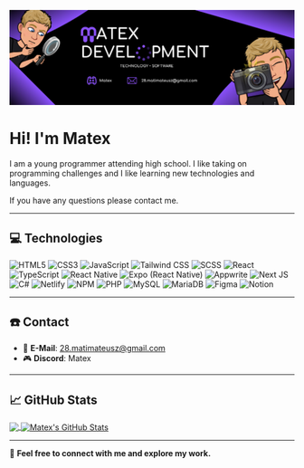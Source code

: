  ![Banner](./Baner-first.png)


# Hi! I'm Matex

I am a young programmer attending high school. I like taking on programming challenges and I like learning new technologies and languages. 

If you have any questions please contact me.

---

## 💻 Technologies  

 ![HTML5](https://img.shields.io/badge/html5-%23E34F26.svg?style=for-the-badge&logo=html5&logoColor=white)  ![CSS3](https://img.shields.io/badge/css3-%231572B6.svg?style=for-the-badge&logo=css3&logoColor=white) ![JavaScript](https://img.shields.io/badge/javascript-%23323330.svg?style=for-the-badge&logo=javascript&logoColor=%23F7DF1E) ![Tailwind CSS](https://img.shields.io/badge/Tailwind_CSS-06B6D4?style=for-the-badge&logo=tailwindcss&logoColor=white) ![SCSS](https://img.shields.io/badge/SCSS-CC6699?style=for-the-badge&logo=sass&logoColor=white) ![React](https://img.shields.io/badge/react-%2320232a.svg?style=for-the-badge&logo=react&logoColor=%2361DAFB)   ![TypeScript](https://img.shields.io/badge/typescript-%23007ACC.svg?style=for-the-badge&logo=typescript&logoColor=white) ![React Native](https://img.shields.io/badge/React_Native-20232A?style=for-the-badge&logo=react&logoColor=61DAFB) ![Expo (React Native)](https://img.shields.io/badge/Expo_(React_Native)-000020?style=for-the-badge&logo=react&logoColor=61DAFB) ![Appwrite](https://img.shields.io/badge/Appwrite-E8428D?style=for-the-badge&logo=server&logoColor=white) ![Next JS](https://img.shields.io/badge/Next.js-000000?style=for-the-badge&logo=nextdotjs&logoColor=white) ![C#](https://img.shields.io/badge/c%23-%23239120.svg?style=for-the-badge&logo=c-sharp&logoColor=white)
 ![Netlify](https://img.shields.io/badge/netlify-%23000000.svg?style=for-the-badge&logo=netlify&logoColor=#00C7B7)   ![NPM](https://img.shields.io/badge/NPM-%23000000.svg?style=for-the-badge&logo=npm&logoColor=white) ![PHP](https://img.shields.io/badge/php-%23777BB4.svg?style=for-the-badge&logo=php&logoColor=white) ![MySQL](https://img.shields.io/badge/mysql-%2300f.svg?style=for-the-badge&logo=mysql&logoColor=white) ![MariaDB](https://img.shields.io/badge/MariaDB-003545?style=for-the-badge&logo=mariadb&logoColor=white)  ![Figma](https://img.shields.io/badge/figma-%23F24E1E.svg?style=for-the-badge&logo=figma&logoColor=white) ![Notion](https://img.shields.io/badge/Notion-%23000000.svg?style=for-the-badge&logo=notion&logoColor=white)

---

## ☎️ Contact  

- 📧 **E-Mail**: [28.matimateusz@gmail.com](mailto:28.matimateusz@gmail.com)  
- 🎮 **Discord**: Matex 

---

## 📈 GitHub Stats 

<a href="https://github.com/MatexPacoDiego/MatexPacoDiego">
  <img align="center" src="https://github-readme-stats.vercel.app/api/top-langs/?username=MatexPacoDiego&hide=java,html,tex&title_color=ffffff&text_color=c9cacc&icon_color=8d1df7&bg_color=11121c&langs_count=3&hide_border=true" />
</a>
<a href="https://github.com/MatexPacoDiego/MatexPacoDiego">
  <img align="center" src="https://github-readme-stats.vercel.app/api?username=MatexPacoDiego&show_icons=true&line_height=27&count_private=true&title_color=ffffff&text_color=c9cacc&icon_color=8d1df7&bg_color=11121c&hide_border=true" alt="Matex's GitHub Stats" />
</a>

---



🔗 **Feel free to connect with me and explore my work.**
